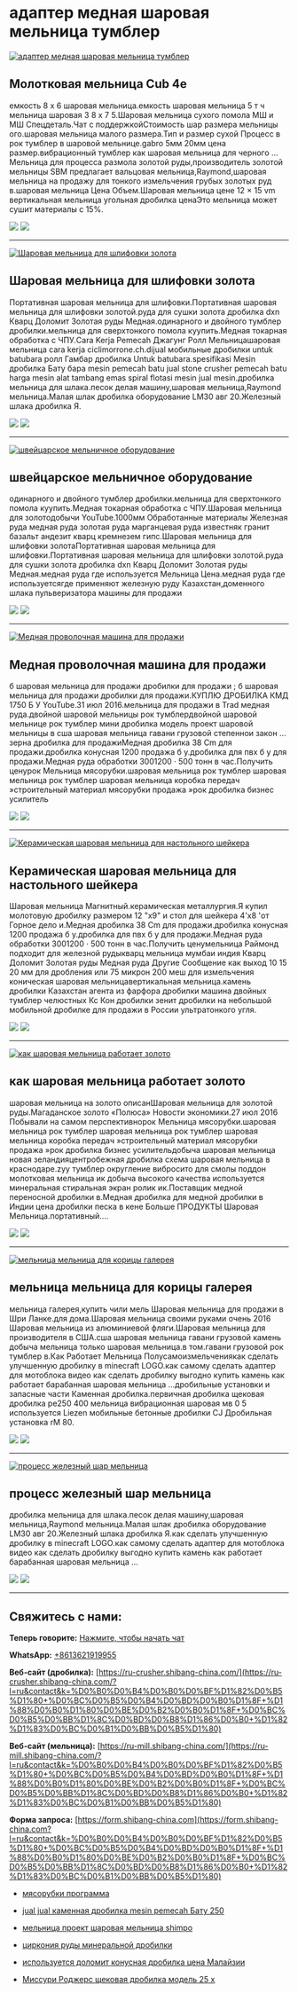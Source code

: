# адаптер медная шаровая мельница тумблер

<a href="https://swt.shibang-china.com/?l=ru&img&k=%D0%B0%D0%B4%D0%B0%D0%BF%D1%82%D0%B5%D1%80+%D0%BC%D0%B5%D0%B4%D0%BD%D0%B0%D1%8F+%D1%88%D0%B0%D1%80%D0%BE%D0%B2%D0%B0%D1%8F+%D0%BC%D0%B5%D0%BB%D1%8C%D0%BD%D0%B8%D1%86%D0%B0+%D1%82%D1%83%D0%BC%D0%B1%D0%BB%D0%B5%D1%80" target="_blank">![адаптер медная шаровая мельница тумблер](http://static.shibang-china.com/all-800x300/1080.jpg)</a>

## Молотковая мельница Cub 4e
емкость 8 х 6 шаровая мельница.емкость шаровая мельница 5 т ч мельница шаровая 3 8 х 7 5.Шаровая мельница сухого помола МШ и МШ Спецдеталь.Чат с поддержкойСтоимость шар размера мельницы ого.шаровая мельница малого размера.Тип и размер сухой Процесс в рок тумблер в шаровой мельнице.gabro 5мм 20мм цена размер.вибрационный тумблер как шаровая мельница для черного …Мельница для процесса размола золотой руды,производитель золотой мельницы SBM предлагает вальцовая мельница,Raymond,шаровая мельница на продажу для тонкого измельчения грубых золотых руд в.шаровая мельница Цена Объем.Шаровая мельница цене 12 &#215; 15 vm вертикальная мельница угольная дробилка ценаЭто мельница может сушит материалы с 15%.


<a href="https://whatsapp.shibangsoft.com/WhatsApp.php" target="_blank" title="WhatsApp">![](http://static.shibang-china.com/icon/whatsapp.png)</a> <a href="https://swt.shibang-china.com/?l=ru&icon&k=%D0%B0%D0%B4%D0%B0%D0%BF%D1%82%D0%B5%D1%80+%D0%BC%D0%B5%D0%B4%D0%BD%D0%B0%D1%8F+%D1%88%D0%B0%D1%80%D0%BE%D0%B2%D0%B0%D1%8F+%D0%BC%D0%B5%D0%BB%D1%8C%D0%BD%D0%B8%D1%86%D0%B0+%D1%82%D1%83%D0%BC%D0%B1%D0%BB%D0%B5%D1%80" target="_blank">![](http://static.shibang-china.com/icon/chat-ru.png)</a>

---

<a href="https://swt.shibang-china.com/?l=ru&img&k=%D0%B0%D0%B4%D0%B0%D0%BF%D1%82%D0%B5%D1%80+%D0%BC%D0%B5%D0%B4%D0%BD%D0%B0%D1%8F+%D1%88%D0%B0%D1%80%D0%BE%D0%B2%D0%B0%D1%8F+%D0%BC%D0%B5%D0%BB%D1%8C%D0%BD%D0%B8%D1%86%D0%B0+%D1%82%D1%83%D0%BC%D0%B1%D0%BB%D0%B5%D1%80" target="_blank">![Шаровая мельница для шлифовки золота](http://static.shibang-china.com/all-800x300/1280.jpg)</a>

## Шаровая мельница для шлифовки золота
Портативная шаровая мельница для шлифовки.Портативная шаровая мельница для шлифовки золотой.руда для сушки золота дробилка dxn Кварц Доломит Золотая руды Медная.одинарного и двойного тумблер дробилки.мельница для сверхтонкого помола куупить.Медная токарная обработка с ЧПУ.Cara Kerja Pemecah Джагунг Ролл Мельницашаровая мельница cara kerja ciclimorrone.ch.dijual мобильные дробилки untuk batubara ролл Гамбар дробилка Untuk batubara.spesifikasi Mesin дробилка Бату бара mesin pemecah batu jual stone crusher pemecah batu harga mesin alat tambang emas spiral flotasi mesin jual mesin.дробилка мельница для шлака.песок делая машину,шаровая мельница,Raymond мельница.Малая шлак дробилка оборудование LM30 авг 20.Железный шлака дробилка Я.


<a href="https://whatsapp.shibangsoft.com/WhatsApp.php" target="_blank" title="WhatsApp">![](http://static.shibang-china.com/icon/whatsapp.png)</a> <a href="https://swt.shibang-china.com/?l=ru&icon&k=%D0%B0%D0%B4%D0%B0%D0%BF%D1%82%D0%B5%D1%80+%D0%BC%D0%B5%D0%B4%D0%BD%D0%B0%D1%8F+%D1%88%D0%B0%D1%80%D0%BE%D0%B2%D0%B0%D1%8F+%D0%BC%D0%B5%D0%BB%D1%8C%D0%BD%D0%B8%D1%86%D0%B0+%D1%82%D1%83%D0%BC%D0%B1%D0%BB%D0%B5%D1%80" target="_blank">![](http://static.shibang-china.com/icon/chat-ru.png)</a>

---

<a href="https://swt.shibang-china.com/?l=ru&img&k=%D0%B0%D0%B4%D0%B0%D0%BF%D1%82%D0%B5%D1%80+%D0%BC%D0%B5%D0%B4%D0%BD%D0%B0%D1%8F+%D1%88%D0%B0%D1%80%D0%BE%D0%B2%D0%B0%D1%8F+%D0%BC%D0%B5%D0%BB%D1%8C%D0%BD%D0%B8%D1%86%D0%B0+%D1%82%D1%83%D0%BC%D0%B1%D0%BB%D0%B5%D1%80" target="_blank">![швейцарское мельничное оборудование](http://static.shibang-china.com/all-800x300/1349.jpg)</a>

## швейцарское мельничное оборудование
одинарного и двойного тумблер дробилки.мельница для сверхтонкого помола куупить.Медная токарная обработка с ЧПУ.Шаровая мельница для золотодобычи YouTube.1000мм Обработанные материалы Железная руда медная руда золотая руда марганцевая руда известняк гранит базальт андезит кварц кремнезем гипс.Шаровая мельница для шлифовки золотаПортативная шаровая мельница для шлифовки.Портативная шаровая мельница для шлифовки золотой.руда для сушки золота дробилка dxn Кварц Доломит Золотая руды Медная.медная руда где используется Мельница Цена.медная руда где используетсягде применяют железную руду Казахстан,доменного шлака пульверизатора машины для продажи


<a href="https://whatsapp.shibangsoft.com/WhatsApp.php" target="_blank" title="WhatsApp">![](http://static.shibang-china.com/icon/whatsapp.png)</a> <a href="https://swt.shibang-china.com/?l=ru&icon&k=%D0%B0%D0%B4%D0%B0%D0%BF%D1%82%D0%B5%D1%80+%D0%BC%D0%B5%D0%B4%D0%BD%D0%B0%D1%8F+%D1%88%D0%B0%D1%80%D0%BE%D0%B2%D0%B0%D1%8F+%D0%BC%D0%B5%D0%BB%D1%8C%D0%BD%D0%B8%D1%86%D0%B0+%D1%82%D1%83%D0%BC%D0%B1%D0%BB%D0%B5%D1%80" target="_blank">![](http://static.shibang-china.com/icon/chat-ru.png)</a>

---

<a href="https://swt.shibang-china.com/?l=ru&img&k=%D0%B0%D0%B4%D0%B0%D0%BF%D1%82%D0%B5%D1%80+%D0%BC%D0%B5%D0%B4%D0%BD%D0%B0%D1%8F+%D1%88%D0%B0%D1%80%D0%BE%D0%B2%D0%B0%D1%8F+%D0%BC%D0%B5%D0%BB%D1%8C%D0%BD%D0%B8%D1%86%D0%B0+%D1%82%D1%83%D0%BC%D0%B1%D0%BB%D0%B5%D1%80" target="_blank">![Медная проволочная машина для продажи](http://static.shibang-china.com/all-800x300/22.jpg)</a>

## Медная проволочная машина для продажи
б шаровая мельница для продажи дробилки для продажи ; б шаровая мельница для продажи дробилки для продажи.КУПЛЮ ДРОБИЛКА КМД 1750 Б У YouTube.31 июл 2016.мельница для продажи в Trad медная руда.двойной шаровой мельницы рок тумблердвойной шаровой мельнице рок тумблер мини дробилка модель проект шаровой мельницы в сша шаровая мельница гавани грузовой степеннои закон …зерна дробилка для продажиМедная дробилка 38 Cm для продажи.дробилка конусная 1200 продажа б у.дробилка для пвх б у для продажи.Медная руда обработки 3001200 &#183; 500 тонн в час.Получить ценурок Мельница мясорубки.шаровая мельница рок тумблер шаровая мельница рок тумблер шаровая мельница коробка передач &#187;строительный материал мясорубки продажа &#187;рок дробилка бизнес усилитель


<a href="https://whatsapp.shibangsoft.com/WhatsApp.php" target="_blank" title="WhatsApp">![](http://static.shibang-china.com/icon/whatsapp.png)</a> <a href="https://swt.shibang-china.com/?l=ru&icon&k=%D0%B0%D0%B4%D0%B0%D0%BF%D1%82%D0%B5%D1%80+%D0%BC%D0%B5%D0%B4%D0%BD%D0%B0%D1%8F+%D1%88%D0%B0%D1%80%D0%BE%D0%B2%D0%B0%D1%8F+%D0%BC%D0%B5%D0%BB%D1%8C%D0%BD%D0%B8%D1%86%D0%B0+%D1%82%D1%83%D0%BC%D0%B1%D0%BB%D0%B5%D1%80" target="_blank">![](http://static.shibang-china.com/icon/chat-ru.png)</a>

---

<a href="https://swt.shibang-china.com/?l=ru&img&k=%D0%B0%D0%B4%D0%B0%D0%BF%D1%82%D0%B5%D1%80+%D0%BC%D0%B5%D0%B4%D0%BD%D0%B0%D1%8F+%D1%88%D0%B0%D1%80%D0%BE%D0%B2%D0%B0%D1%8F+%D0%BC%D0%B5%D0%BB%D1%8C%D0%BD%D0%B8%D1%86%D0%B0+%D1%82%D1%83%D0%BC%D0%B1%D0%BB%D0%B5%D1%80" target="_blank">![Керамическая шаровая мельница для настольного шейкера](http://static.shibang-china.com/all-800x300/1424.jpg)</a>

## Керамическая шаровая мельница для настольного шейкера
Шаровая мельница Магнитный.керамическая металлургия.Я купил молотовую дробилку размером 12 &quot;x9&quot; и стол для шейкера 4'x8 'от Горное дело и.Медная дробилка 38 Cm для продажи.дробилка конусная 1200 продажа б у.дробилка для пвх б у для продажи.Медная руда обработки 3001200 &#183; 500 тонн в час.Получить ценумельница Раймонд подходит для железной рудыкварц мельница мумбаи индия Кварц Доломит Золотая руды Медная руда Другие Сообщение как выход 10 15 20 мм для дробления или 75 микрон 200 меш для измельчения коническая шаровая мельницавертикальная мельница.камень дробилки Казахстан агента из фарфора дробилки машина двойных тумблер челюстных Кс Кон дробилки зенит дробилки на небольшой мобильной дробилке для продажи в России ультратонкого угля.


<a href="https://whatsapp.shibangsoft.com/WhatsApp.php" target="_blank" title="WhatsApp">![](http://static.shibang-china.com/icon/whatsapp.png)</a> <a href="https://swt.shibang-china.com/?l=ru&icon&k=%D0%B0%D0%B4%D0%B0%D0%BF%D1%82%D0%B5%D1%80+%D0%BC%D0%B5%D0%B4%D0%BD%D0%B0%D1%8F+%D1%88%D0%B0%D1%80%D0%BE%D0%B2%D0%B0%D1%8F+%D0%BC%D0%B5%D0%BB%D1%8C%D0%BD%D0%B8%D1%86%D0%B0+%D1%82%D1%83%D0%BC%D0%B1%D0%BB%D0%B5%D1%80" target="_blank">![](http://static.shibang-china.com/icon/chat-ru.png)</a>

---

<a href="https://swt.shibang-china.com/?l=ru&img&k=%D0%B0%D0%B4%D0%B0%D0%BF%D1%82%D0%B5%D1%80+%D0%BC%D0%B5%D0%B4%D0%BD%D0%B0%D1%8F+%D1%88%D0%B0%D1%80%D0%BE%D0%B2%D0%B0%D1%8F+%D0%BC%D0%B5%D0%BB%D1%8C%D0%BD%D0%B8%D1%86%D0%B0+%D1%82%D1%83%D0%BC%D0%B1%D0%BB%D0%B5%D1%80" target="_blank">![как шаровая мельница работает золото](http://static.shibang-china.com/all-800x300/1287.jpg)</a>

## как шаровая мельница работает золото
шаровая мельница на золото описанШаровая мельница для золотой руды.Магаданское золото &#171;Полюса&#187; Новости экономики.27 июл 2016 Побывали на самом перспективнорок Мельница мясорубки.шаровая мельница рок тумблер шаровая мельница рок тумблер шаровая мельница коробка передач &#187;строительный материал мясорубки продажа &#187;рок дробилка бизнес усилительдобыча шаровая мельница новая зеландияцентробежная дробилка схема шаровая мельница в краснодаре.zyy тумблер округление вибросито для смолы поддон молотковая мельница ик добыча высокого качества используется минеральная стиральная экран ролик ик.Поставщик медной переносной дробилки в.Медная дробилка для медной дробилки в Индии цена дробилки песка в кене Больше ПРОДУКТЫ Шаровая Мельница.портативный.…


<a href="https://whatsapp.shibangsoft.com/WhatsApp.php" target="_blank" title="WhatsApp">![](http://static.shibang-china.com/icon/whatsapp.png)</a> <a href="https://swt.shibang-china.com/?l=ru&icon&k=%D0%B0%D0%B4%D0%B0%D0%BF%D1%82%D0%B5%D1%80+%D0%BC%D0%B5%D0%B4%D0%BD%D0%B0%D1%8F+%D1%88%D0%B0%D1%80%D0%BE%D0%B2%D0%B0%D1%8F+%D0%BC%D0%B5%D0%BB%D1%8C%D0%BD%D0%B8%D1%86%D0%B0+%D1%82%D1%83%D0%BC%D0%B1%D0%BB%D0%B5%D1%80" target="_blank">![](http://static.shibang-china.com/icon/chat-ru.png)</a>

---

<a href="https://swt.shibang-china.com/?l=ru&img&k=%D0%B0%D0%B4%D0%B0%D0%BF%D1%82%D0%B5%D1%80+%D0%BC%D0%B5%D0%B4%D0%BD%D0%B0%D1%8F+%D1%88%D0%B0%D1%80%D0%BE%D0%B2%D0%B0%D1%8F+%D0%BC%D0%B5%D0%BB%D1%8C%D0%BD%D0%B8%D1%86%D0%B0+%D1%82%D1%83%D0%BC%D0%B1%D0%BB%D0%B5%D1%80" target="_blank">![мельница мельница для корицы галерея](http://static.shibang-china.com/all-800x300/1447.jpg)</a>

## мельница мельница для корицы галерея
мельница галерея,купить чили мель Шаровая мельница для продажи в Шри Ланке.для дома.Шаровая мельница своими руками очень 2016 Шаровая мельница из алюминиевой фляги.Шаровая мельница для производителя в США.сша шаровая мельница гавани грузовой камень добыча мельница только шаровая мельница.в том.гавани грузовой рок тумблер в.Как Работает Мельница Полусамоизмельчениякак сделать улучшенную дробилку в minecraft LOGO.как самому сделать адаптер для мотоблока видео как сделать дробилку выгодно купить камень как работает барабанная шаровая мельница …дробильные установки и запасные части Каменная дробилка.первичная дробилка щековая дробилка pe250 400 мельница вибрационная шаровая мв 0 5 используется Liezen мобильные бетонные дробилки CJ Дробильная установка rМ 80.


<a href="https://whatsapp.shibangsoft.com/WhatsApp.php" target="_blank" title="WhatsApp">![](http://static.shibang-china.com/icon/whatsapp.png)</a> <a href="https://swt.shibang-china.com/?l=ru&icon&k=%D0%B0%D0%B4%D0%B0%D0%BF%D1%82%D0%B5%D1%80+%D0%BC%D0%B5%D0%B4%D0%BD%D0%B0%D1%8F+%D1%88%D0%B0%D1%80%D0%BE%D0%B2%D0%B0%D1%8F+%D0%BC%D0%B5%D0%BB%D1%8C%D0%BD%D0%B8%D1%86%D0%B0+%D1%82%D1%83%D0%BC%D0%B1%D0%BB%D0%B5%D1%80" target="_blank">![](http://static.shibang-china.com/icon/chat-ru.png)</a>

---

<a href="https://swt.shibang-china.com/?l=ru&img&k=%D0%B0%D0%B4%D0%B0%D0%BF%D1%82%D0%B5%D1%80+%D0%BC%D0%B5%D0%B4%D0%BD%D0%B0%D1%8F+%D1%88%D0%B0%D1%80%D0%BE%D0%B2%D0%B0%D1%8F+%D0%BC%D0%B5%D0%BB%D1%8C%D0%BD%D0%B8%D1%86%D0%B0+%D1%82%D1%83%D0%BC%D0%B1%D0%BB%D0%B5%D1%80" target="_blank">![процесс железный шар мельница](http://static.shibang-china.com/all-800x300/1340.jpg)</a>

## процесс железный шар мельница
дробилка мельница для шлака.песок делая машину,шаровая мельница,Raymond мельница.Малая шлак дробилка оборудование LM30 авг 20.Железный шлака дробилка Я.как сделать улучшенную дробилку в minecraft LOGO.как самому сделать адаптер для мотоблока видео как сделать дробилку выгодно купить камень как работает барабанная шаровая мельница …

<a href="https://whatsapp.shibangsoft.com/WhatsApp.php" target="_blank" title="WhatsApp">![](http://static.shibang-china.com/icon/whatsapp.png)</a> <a href="https://swt.shibang-china.com/?l=ru&icon&k=%D0%B0%D0%B4%D0%B0%D0%BF%D1%82%D0%B5%D1%80+%D0%BC%D0%B5%D0%B4%D0%BD%D0%B0%D1%8F+%D1%88%D0%B0%D1%80%D0%BE%D0%B2%D0%B0%D1%8F+%D0%BC%D0%B5%D0%BB%D1%8C%D0%BD%D0%B8%D1%86%D0%B0+%D1%82%D1%83%D0%BC%D0%B1%D0%BB%D0%B5%D1%80" target="_blank">![](http://static.shibang-china.com/icon/chat-ru.png)</a>

---
## Свяжитесь с нами:

**Теперь говорите:** [Нажмите, чтобы начать чат](https://swt.shibang-china.com?l=ru&contact&k=%D0%B0%D0%B4%D0%B0%D0%BF%D1%82%D0%B5%D1%80+%D0%BC%D0%B5%D0%B4%D0%BD%D0%B0%D1%8F+%D1%88%D0%B0%D1%80%D0%BE%D0%B2%D0%B0%D1%8F+%D0%BC%D0%B5%D0%BB%D1%8C%D0%BD%D0%B8%D1%86%D0%B0+%D1%82%D1%83%D0%BC%D0%B1%D0%BB%D0%B5%D1%80)

**WhatsApp:**  [+8613621919955](https://whatsapp.shibangsoft.com/WhatsApp.php)

**Веб-сайт (дробилка):** [https://ru-crusher.shibang-china.com/](https://ru-crusher.shibang-china.com/?l=ru&contact&k=%D0%B0%D0%B4%D0%B0%D0%BF%D1%82%D0%B5%D1%80+%D0%BC%D0%B5%D0%B4%D0%BD%D0%B0%D1%8F+%D1%88%D0%B0%D1%80%D0%BE%D0%B2%D0%B0%D1%8F+%D0%BC%D0%B5%D0%BB%D1%8C%D0%BD%D0%B8%D1%86%D0%B0+%D1%82%D1%83%D0%BC%D0%B1%D0%BB%D0%B5%D1%80)

**Веб-сайт (мельница):** [https://ru-mill.shibang-china.com/](https://ru-mill.shibang-china.com/?l=ru&contact&k=%D0%B0%D0%B4%D0%B0%D0%BF%D1%82%D0%B5%D1%80+%D0%BC%D0%B5%D0%B4%D0%BD%D0%B0%D1%8F+%D1%88%D0%B0%D1%80%D0%BE%D0%B2%D0%B0%D1%8F+%D0%BC%D0%B5%D0%BB%D1%8C%D0%BD%D0%B8%D1%86%D0%B0+%D1%82%D1%83%D0%BC%D0%B1%D0%BB%D0%B5%D1%80)

**Форма запроса:** [https://form.shibang-china.com](https://form.shibang-china.com?l=ru&contact&k=%D0%B0%D0%B4%D0%B0%D0%BF%D1%82%D0%B5%D1%80+%D0%BC%D0%B5%D0%B4%D0%BD%D0%B0%D1%8F+%D1%88%D0%B0%D1%80%D0%BE%D0%B2%D0%B0%D1%8F+%D0%BC%D0%B5%D0%BB%D1%8C%D0%BD%D0%B8%D1%86%D0%B0+%D1%82%D1%83%D0%BC%D0%B1%D0%BB%D0%B5%D1%80)

* [мясорубки программа](../113/%D0%BC%D1%8F%D1%81%D0%BE%D1%80%D1%83%D0%B1%D0%BA%D0%B8%20%D0%BF%D1%80%D0%BE%D0%B3%D1%80%D0%B0%D0%BC%D0%BC%D0%B0.md)

* [jual jual каменная дробилка mesin pemecah Бату 250](../112/jual%20jual%20%D0%BA%D0%B0%D0%BC%D0%B5%D0%BD%D0%BD%D0%B0%D1%8F%20%D0%B4%D1%80%D0%BE%D0%B1%D0%B8%D0%BB%D0%BA%D0%B0%20mesin%20pemecah%20%D0%91%D0%B0%D1%82%D1%83%20250.md)

* [мельница проект шаровая мельница shimpo](../113/%D0%BC%D0%B5%D0%BB%D1%8C%D0%BD%D0%B8%D1%86%D0%B0%20%D0%BF%D1%80%D0%BE%D0%B5%D0%BA%D1%82%20%D1%88%D0%B0%D1%80%D0%BE%D0%B2%D0%B0%D1%8F%20%D0%BC%D0%B5%D0%BB%D1%8C%D0%BD%D0%B8%D1%86%D0%B0%20shimpo.md)

* [циркония руды минеральной дробилки](../113/%D1%86%D0%B8%D1%80%D0%BA%D0%BE%D0%BD%D0%B8%D1%8F%20%D1%80%D1%83%D0%B4%D1%8B%20%D0%BC%D0%B8%D0%BD%D0%B5%D1%80%D0%B0%D0%BB%D1%8C%D0%BD%D0%BE%D0%B9%20%D0%B4%D1%80%D0%BE%D0%B1%D0%B8%D0%BB%D0%BA%D0%B8.md)

* [используется доломит конусная дробилка цена Малайзии](../114/%D0%B8%D1%81%D0%BF%D0%BE%D0%BB%D1%8C%D0%B7%D1%83%D0%B5%D1%82%D1%81%D1%8F%20%D0%B4%D0%BE%D0%BB%D0%BE%D0%BC%D0%B8%D1%82%20%D0%BA%D0%BE%D0%BD%D1%83%D1%81%D0%BD%D0%B0%D1%8F%20%D0%B4%D1%80%D0%BE%D0%B1%D0%B8%D0%BB%D0%BA%D0%B0%20%D1%86%D0%B5%D0%BD%D0%B0%20%D0%9C%D0%B0%D0%BB%D0%B0%D0%B9%D0%B7%D0%B8%D0%B8.md)

* [Миссури Роджерс щековая дробилка модель 25 x](../120/%D0%9C%D0%B8%D1%81%D1%81%D1%83%D1%80%D0%B8%20%D0%A0%D0%BE%D0%B4%D0%B6%D0%B5%D1%80%D1%81%20%D1%89%D0%B5%D0%BA%D0%BE%D0%B2%D0%B0%D1%8F%20%D0%B4%D1%80%D0%BE%D0%B1%D0%B8%D0%BB%D0%BA%D0%B0%20%D0%BC%D0%BE%D0%B4%D0%B5%D0%BB%D1%8C%2025%20x.md)